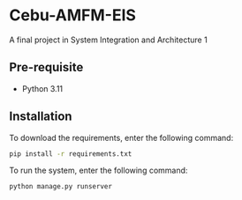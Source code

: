 # Cebu-AMFM-EIS

A final project in System Integration and Architecture 1

## Pre-requisite

- Python 3.11

## Installation

To download the requirements, enter the following command:

```bash
pip install -r requirements.txt
```
To run the system, enter the following command:

```bash
python manage.py runserver
```